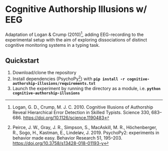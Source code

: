 # Cognitive Authorship Illusions w/ EEG

Adaptation of Logan & Crump (2010)[^1], adding EEG-recording to the experimental setup with the aim of exploring dissociations of distinct cognitive monitoring systems in a typing task.

## Quickstart
1. Download/clone the repository
2. Install dependencies (PsychoPy[^2]) with **`pip install -r cognitive-authorship-illusions/requirements.txt`**
3. Launch the experiment by running the directory as a module, i.e. **`python cognitive-authorship-illusions`**

[^1]: Logan, G. D., Crump, M. J. C. 2010. Cognitive Illusions of Authorship Reveal Hierarchical Error Detection in Skilled Typists. Science 330, 683–686. https://doi.org/10.1126/science.1190483
[^2]: Peirce, J. W., Gray, J. R., Simpson, S., MacAskill, M. R., Höchenberger, R., Sogo, H., Kastman, E., Lindeløv, J. 2019. PsychoPy2: experiments in behavior made easy. Behavior Research 51, 195–203. https://doi.org/10.3758/s13428-018-01193-y
